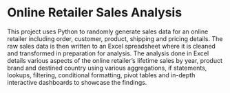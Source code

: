 # Online Retailer Sales Analysis

This project uses Python to randomly generate sales data for an online retailer including order, customer, product, shipping and pricing details. The raw sales data is then written to an Excel spreadsheet where it is cleaned and transformed in preparation for analysis. The analysis done in Excel details various aspects of the online retailer’s lifetime sales by year, product brand and destined country using various aggregations, if statements, lookups, filtering, conditional formatting, pivot tables and in-depth interactive dashboards to showcase the findings.
